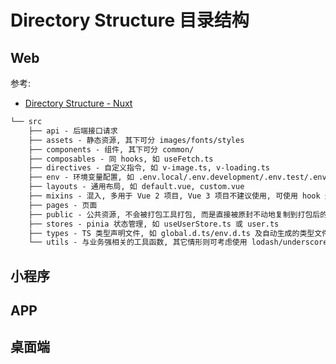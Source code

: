 # Directory Structure 目录结构

## Web

参考:

- [Directory Structure - Nuxt](https://nuxt.com/docs/guide/directory-structure)

```txt
└── src
    ├── api - 后端接口请求
    ├── assets - 静态资源, 其下可分 images/fonts/styles
    ├── components - 组件, 其下可分 common/
    ├── composables - 同 hooks, 如 useFetch.ts
    ├── directives - 自定义指令, 如 v-image.ts, v-loading.ts
    ├── env - 环境变量配置, 如 .env.local/.env.development/.env.test/.env.production
    ├── layouts - 通用布局, 如 default.vue, custom.vue
    ├── mixins - 混入, 多用于 Vue 2 项目, Vue 3 项目不建议使用, 可使用 hook 达到同一目的
    ├── pages - 页面
    ├── public - 公共资源, 不会被打包工具打包, 而是直接被原封不动地复制到打包后的 public 目录
    ├── stores - pinia 状态管理, 如 useUserStore.ts 或 user.ts
    ├── types - TS 类型声明文件, 如 global.d.ts/env.d.ts 及自动生成的类型文件 auto-imports.d.ts/components.d.ts
    └── utils - 与业务强相关的工具函数, 其它情形则可考虑使用 lodash/underscore/decimal/day.js 等工具库
```

## 小程序

## APP

## 桌面端
